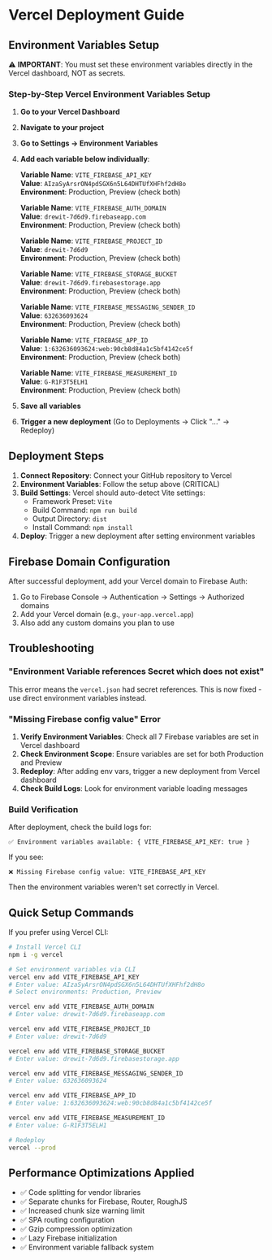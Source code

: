 # Vercel Deployment Guide

## Environment Variables Setup

⚠️ **IMPORTANT**: You must set these environment variables directly in the Vercel dashboard, NOT as secrets.

### Step-by-Step Vercel Environment Variables Setup

1. **Go to your Vercel Dashboard**
2. **Navigate to your project**
3. **Go to Settings → Environment Variables**
4. **Add each variable below individually**:

   **Variable Name**: `VITE_FIREBASE_API_KEY`  
   **Value**: `AIzaSyArsrON4pdSGX6n5L64DHTUfXHFhf2dH8o`  
   **Environment**: Production, Preview (check both)

   **Variable Name**: `VITE_FIREBASE_AUTH_DOMAIN`  
   **Value**: `drewit-7d6d9.firebaseapp.com`  
   **Environment**: Production, Preview (check both)

   **Variable Name**: `VITE_FIREBASE_PROJECT_ID`  
   **Value**: `drewit-7d6d9`  
   **Environment**: Production, Preview (check both)

   **Variable Name**: `VITE_FIREBASE_STORAGE_BUCKET`  
   **Value**: `drewit-7d6d9.firebasestorage.app`  
   **Environment**: Production, Preview (check both)

   **Variable Name**: `VITE_FIREBASE_MESSAGING_SENDER_ID`  
   **Value**: `632636093624`  
   **Environment**: Production, Preview (check both)

   **Variable Name**: `VITE_FIREBASE_APP_ID`  
   **Value**: `1:632636093624:web:90cb8d84a1c5bf4142ce5f`  
   **Environment**: Production, Preview (check both)

   **Variable Name**: `VITE_FIREBASE_MEASUREMENT_ID`  
   **Value**: `G-R1F3T5ELH1`  
   **Environment**: Production, Preview (check both)

5. **Save all variables**
6. **Trigger a new deployment** (Go to Deployments → Click "..." → Redeploy)

## Deployment Steps

1. **Connect Repository**: Connect your GitHub repository to Vercel
2. **Environment Variables**: Follow the setup above (CRITICAL)
3. **Build Settings**: Vercel should auto-detect Vite settings:
   - Framework Preset: `Vite`
   - Build Command: `npm run build`
   - Output Directory: `dist`
   - Install Command: `npm install`
4. **Deploy**: Trigger a new deployment after setting environment variables

## Firebase Domain Configuration

After successful deployment, add your Vercel domain to Firebase Auth:

1. Go to Firebase Console → Authentication → Settings → Authorized domains
2. Add your Vercel domain (e.g., `your-app.vercel.app`)
3. Also add any custom domains you plan to use

## Troubleshooting

### "Environment Variable references Secret which does not exist"
This error means the `vercel.json` had secret references. This is now fixed - use direct environment variables instead.

### "Missing Firebase config value" Error
1. **Verify Environment Variables**: Check all 7 Firebase variables are set in Vercel dashboard
2. **Check Environment Scope**: Ensure variables are set for both Production and Preview
3. **Redeploy**: After adding env vars, trigger a new deployment from Vercel dashboard
4. **Check Build Logs**: Look for environment variable loading messages

### Build Verification
After deployment, check the build logs for:
```
✅ Environment variables available: { VITE_FIREBASE_API_KEY: true }
```

If you see:
```
❌ Missing Firebase config value: VITE_FIREBASE_API_KEY
```

Then the environment variables weren't set correctly in Vercel.

## Quick Setup Commands

If you prefer using Vercel CLI:

```bash
# Install Vercel CLI
npm i -g vercel

# Set environment variables via CLI
vercel env add VITE_FIREBASE_API_KEY
# Enter value: AIzaSyArsrON4pdSGX6n5L64DHTUfXHFhf2dH8o
# Select environments: Production, Preview

vercel env add VITE_FIREBASE_AUTH_DOMAIN
# Enter value: drewit-7d6d9.firebaseapp.com

vercel env add VITE_FIREBASE_PROJECT_ID
# Enter value: drewit-7d6d9

vercel env add VITE_FIREBASE_STORAGE_BUCKET
# Enter value: drewit-7d6d9.firebasestorage.app

vercel env add VITE_FIREBASE_MESSAGING_SENDER_ID
# Enter value: 632636093624

vercel env add VITE_FIREBASE_APP_ID
# Enter value: 1:632636093624:web:90cb8d84a1c5bf4142ce5f

vercel env add VITE_FIREBASE_MEASUREMENT_ID
# Enter value: G-R1F3T5ELH1

# Redeploy
vercel --prod
```

## Performance Optimizations Applied

- ✅ Code splitting for vendor libraries
- ✅ Separate chunks for Firebase, Router, RoughJS
- ✅ Increased chunk size warning limit
- ✅ SPA routing configuration
- ✅ Gzip compression optimization
- ✅ Lazy Firebase initialization
- ✅ Environment variable fallback system